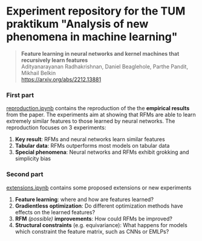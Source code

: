 # Experiment repository for the TUM praktikum "Analysis of new phenomena in machine learning"

> __Feature learning in neural networks and kernel machines that recursively learn features__<br>
> Adityanarayanan Radhakrishnan, Daniel Beaglehole, Parthe Pandit, Mikhail Belkin<br>
> https://arxiv.org/abs/2212.13881

### First part
[reproduction.ipynb](praktikum/reproduction.ipynb) contains the reproduction of the the __empirical results__ from the paper. The experiments aim at showing that RFMs are able to learn extremely similar features to those learned by neural networks. The reproduction focuses on 3 experiments:
1. __Key result__: RFMs and neural networks learn similar features
2. __Tabular data__: RFMs outperforms most models on tabular data
3. __Special phenomena__: Neural networks and RFMs exhibit grokking and simplicity bias

### Second part
[extensions.ipynb](praktikum/extension.ipynb) contains some proposed extensions or new experiments
1. __Feature learning__: where and how are features learned?
2. __Gradientless optimization__: Do different optimization methods have effects on the learned features?
3. __RFM__ _(possible)_ __improvements__: How could RFMs be improved?
4. __Structural constraints__ (e.g. equivariance): What happens for models which constraint the feature matrix, such as CNNs or EMLPs?